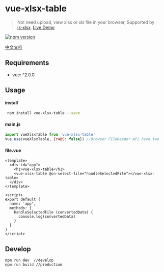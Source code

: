 # vue-xlsx-table

> Not need upload, view xlsx or xls file in your browser, Supported by [js-xlsx](https://github.com/SheetJS/js-xlsx).
> [Live Demo](http://geoffzhu.cn/vue-xlsx-table/)

[![npm version](https://img.shields.io/npm/v/vue-xlsx-table.svg)](https://www.npmjs.com/package/vue-xlsx-table)

[中文文档](https://github.com/GeoffZhu/vue-xlsx-table/blob/master/README.zh.md)

## Requirements
- vue: ^2.0.0

## Usage
#### install

``` sh
 npm install vue-xlsx-table --save
```

#### main.js

```javascript
import vueXlsxTable from 'vue-xlsx-table'
Vue.use(vueXlsxTable, {rABS: false}) //Browser FileReader API have two methods to read local file readAsBinaryString and readAsArrayBuffer, default rABS false
```

#### file.vue

```vue
<template>
  <div id="app">
    <h1>vue-xlsx-table</h1>
    <vue-xlsx-table @on-select-file="handleSelectedFile"></vue-xlsx-table>
  </div>
</template>

<script>
export default {
  name: 'app',
  methods: {
    handleSelectedFile (convertedData) {
      console.log(convertedData)
    }
  }
}
</script>
```

## Develop
```
npm run dev  //develop
npm run build //production
```


